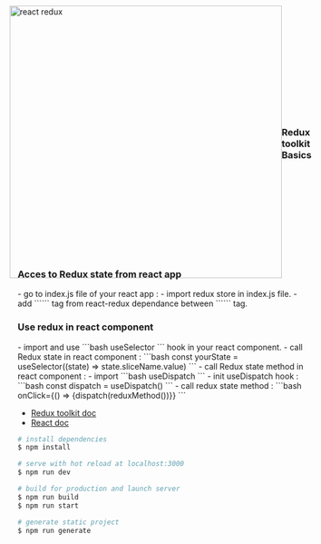 <div style="display:flex;align-items:center;justify-content:center;width:100%;height:10vh;">
<img src="https://www.baptiste-donaux.fr/react-redux-concept/react-redux.png" alt="react redux" width="480">
<h3>Redux toolkit Basics</h3>
</div>

<h3>Acces to Redux state from react app</h3>
-  go to index.js file of your react app :
    -  import redux store in index.js file.
    -  add ```<Provider store={store}></Provider>``` tag from react-redux dependance between ```<App/>``` tag.

<h3>Use redux in react component</h3>
-  import and use 
```bash
useSelector
``` 
hook in your react component.
-  call Redux state in react component : 
```bash 
const yourState = useSelector((state) => state.sliceName.value)
```
-  call Redux state method  in react component : 
    -  import 
```bash 
useDispatch
``` 
    -   init useDispatch hook : 
```bash 
const dispatch = useDispatch()
```
    -  call redux state method : 
```bash 
onClick={() => {dispatch(reduxMethod())}}
```

- [Redux toolkit doc](https://redux-toolkit.js.org/)
- [React doc](https://fr.reactjs.org/) 

```bash
# install dependencies
$ npm install

# serve with hot reload at localhost:3000
$ npm run dev

# build for production and launch server
$ npm run build
$ npm run start

# generate static project
$ npm run generate
```
